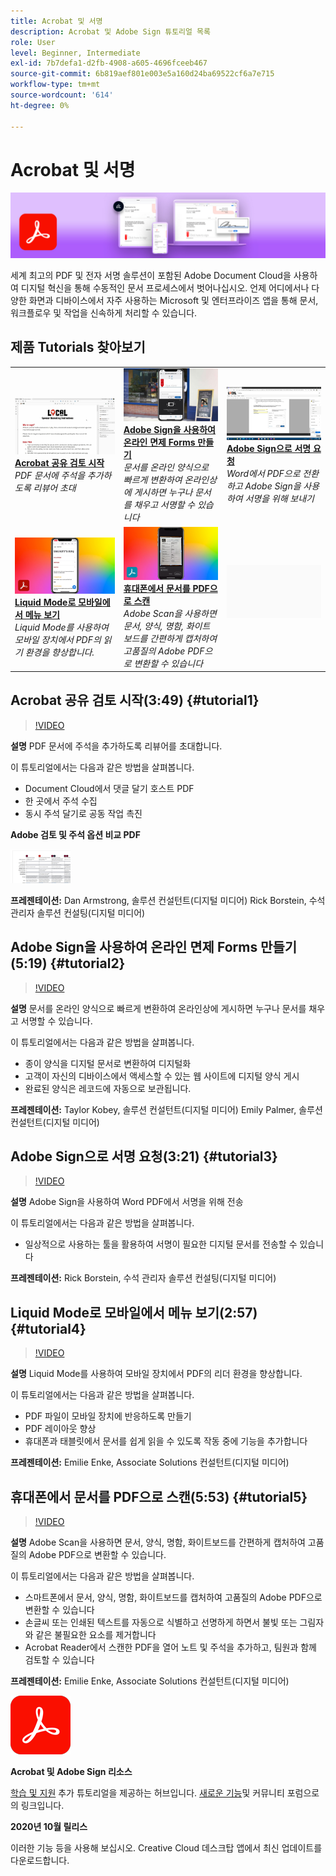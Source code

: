 ```yaml
---
title: Acrobat 및 서명
description: Acrobat 및 Adobe Sign 튜토리얼 목록
role: User
level: Beginner, Intermediate
exl-id: 7b7defa1-d2fb-4908-a605-4696fceeb467
source-git-commit: 6b819aef801e003e5a160d24ba69522cf6a7e715
workflow-type: tm+mt
source-wordcount: '614'
ht-degree: 0%

---
```


# Acrobat 및 서명

![튜토리얼 메인 이미지](../assets/DC.jpg)

세계 최고의 PDF 및 전자 서명 솔루션이 포함된 Adobe Document Cloud을 사용하여 디지털 혁신을 통해 수동적인 문서 프로세스에서 벗어나십시오. 언제 어디에서나 다양한 화면과 디바이스에서 자주 사용하는 Microsoft 및 엔터프라이즈 앱을 통해 문서, 워크플로우 및 작업을 신속하게 처리할 수 있습니다.

## 제품 Tutorials 찾아보기

<table style="table-layout:fixed">
<tr>
 <td>
   <a href="acrobat-sign.md#tutorial1">
      <img alt="Acrobat 공유 검토 시작" src="../assets/acrobat_sharedreview_armstrong.jpg" />
   </a>
    <div>
   <a href="acrobat-sign.md#tutorial1"><strong>Acrobat 공유 검토 시작</strong></a>
    </div>
    <em>PDF 문서에 주석을 추가하도록 리뷰어 초대</em>
    <br>
  </td>
  <td>
    <a href="acrobat-sign.md#tutorial2">
        <img alt="Adobe Sign을 사용하여 온라인 면제 Forms 만들기" src="../assets/sign_webforms_palmer-kobey_thumbnail.jpg" />
    </a>
    <div>
    <a href="acrobat-sign.md#tutorial2"><strong>Adobe Sign을 사용하여 온라인 면제 Forms 만들기</strong></a>
    </div>
    <em>문서를 온라인 양식으로 빠르게 변환하여 온라인상에 게시하면 누구나 문서를 채우고 서명할 수 있습니다</em>
    <br>
  </td>
  <td>
   <a href="acrobat-sign.md#tutorial3">
      <img alt="Adobe Sign으로 서명 요청" src="../assets/sign_request-signature_borstein_thumbnail.jpg" />
   </a>
    <div>
    <a href="acrobat-sign.md#tutorial3"><strong>Adobe Sign으로 서명 요청</strong></a>
    </div>
    <em>Word에서 PDF으로 전환하고 Adobe Sign을 사용하여 서명을 위해 보내기</em>
    <br>
  </td>
</tr>
<tr>
 <td>
   <a href="acrobat-sign.md#tutorial4">
      <img alt="Liquid Mode로 모바일에서 메뉴 보기" src="../assets/acrobat_liquidmode_enke_thumbnail.jpg" />
   </a>
    <div>
   <a href="acrobat-sign.md#tutorial4"><strong>Liquid Mode로 모바일에서 메뉴 보기</strong></a>
    </div>
    <em>Liquid Mode를 사용하여 모바일 장치에서 PDF의 읽기 환경을 향상합니다.</em>
    <br>
  </td>
  <td>
    <a href="acrobat-sign.md#tutorial5">
        <img alt="휴대폰에서 문서를 PDF으로 스캔" src="../assets/acrobat_scan_enke.jpg" />
    </a>
    <div>
    <a href="acrobat-sign.md#tutorial5"><strong>휴대폰에서 문서를 PDF으로 스캔</strong></a>
    </div>
    <em>Adobe Scan을 사용하면 문서, 양식, 명함, 화이트보드를 간편하게 캡처하여 고품질의 Adobe PDF으로 변환할 수 있습니다</em>
    <br>
  </td>
  <td>
    <img alt="스페이서" src="../assets/Gray_thumbnail.png" />
    <div>
    <br>
  </td>
</tr>
</table>

## Acrobat 공유 검토 시작(3:49) {#tutorial1}

>[!VIDEO](https://video.tv.adobe.com/v/326777?hidetitle=true)

**설명**
PDF 문서에 주석을 추가하도록 리뷰어를 초대합니다.

이 튜토리얼에서는 다음과 같은 방법을 살펴봅니다.
* Document Cloud에서 댓글 달기 호스트 PDF
* 한 곳에서 주석 수집
* 동시 주석 달기로 공동 작업 촉진

**Adobe 검토 및 주석 옵션 비교 PDF**

[![비교 이미지](../assets/ComparisonPDF_thumbnail_96.png)](../assets/Adobe_Review_and_Comment_Comparisons.pdf)

**프레젠테이션:**
Dan Armstrong, 솔루션 컨설턴트(디지털 미디어) Rick Borstein, 수석 관리자 솔루션 컨설팅(디지털 미디어)

## Adobe Sign을 사용하여 온라인 면제 Forms 만들기(5:19) {#tutorial2}

>[!VIDEO](https://video.tv.adobe.com/v/326776?hidetitle=true)

**설명**
문서를 온라인 양식으로 빠르게 변환하여 온라인상에 게시하면 누구나 문서를 채우고 서명할 수 있습니다.

이 튜토리얼에서는 다음과 같은 방법을 살펴봅니다.
* 종이 양식을 디지털 문서로 변환하여 디지털화
* 고객이 자신의 디바이스에서 액세스할 수 있는 웹 사이트에 디지털 양식 게시
* 완료된 양식은 레코드에 자동으로 보관됩니다.

**프레젠테이션:**
Taylor Kobey, 솔루션 컨설턴트(디지털 미디어) Emily Palmer, 솔루션 컨설턴트(디지털 미디어)

## Adobe Sign으로 서명 요청(3:21) {#tutorial3}

>[!VIDEO](https://video.tv.adobe.com/v/326801?hidetitle=true)

**설명**
Adobe Sign을 사용하여 Word PDF에서 서명을 위해 전송

이 튜토리얼에서는 다음과 같은 방법을 살펴봅니다.
* 일상적으로 사용하는 툴을 활용하여 서명이 필요한 디지털 문서를 전송할 수 있습니다

**프레젠테이션:**
Rick Borstein, 수석 관리자 솔루션 컨설팅(디지털 미디어)

## Liquid Mode로 모바일에서 메뉴 보기(2:57) {#tutorial4}

>[!VIDEO](https://video.tv.adobe.com/v/327093?hidetitle=true)

**설명**
Liquid Mode를 사용하여 모바일 장치에서 PDF의 리더 환경을 향상합니다.

이 튜토리얼에서는 다음과 같은 방법을 살펴봅니다.
* PDF 파일이 모바일 장치에 반응하도록 만들기
* PDF 레이아웃 향상
* 휴대폰과 태블릿에서 문서를 쉽게 읽을 수 있도록 작동 중에 기능을 추가합니다

**프레젠테이션:**
Emilie Enke, Associate Solutions 컨설턴트(디지털 미디어)

## 휴대폰에서 문서를 PDF으로 스캔(5:53) {#tutorial5}

>[!VIDEO](https://video.tv.adobe.com/v/327094?hidetitle=true)

**설명**
Adobe Scan을 사용하면 문서, 양식, 명함, 화이트보드를 간편하게 캡처하여 고품질의 Adobe PDF으로 변환할 수 있습니다.

이 튜토리얼에서는 다음과 같은 방법을 살펴봅니다.
* 스마트폰에서 문서, 양식, 명함, 화이트보드를 캡처하여 고품질의 Adobe PDF으로 변환할 수 있습니다
* 손글씨 또는 인쇄된 텍스트를 자동으로 식별하고 선명하게 하면서 불빛 또는 그림자와 같은 불필요한 요소를 제거합니다
* Acrobat Reader에서 스캔한 PDF을 열어 노트 및 주석을 추가하고, 팀원과 함께 검토할 수 있습니다

**프레젠테이션:**
Emilie Enke, Associate Solutions 컨설턴트(디지털 미디어)

![DC 로고](../assets/Doc-Cloud-256.png)

**Acrobat 및 Adobe Sign 리소스**

[학습 및 지원](https://helpx.adobe.com/support/document-cloud.html) 추가 튜토리얼을 제공하는 허브입니다. [새로운 기능](https://helpx.adobe.com/acrobat/using/whats-new.html)및 커뮤니티 포럼으로의 링크입니다.

**2020년 10월 릴리스**

이러한 기능 등을 사용해 보십시오. Creative Cloud 데스크탑 앱에서 최신 업데이트를 다운로드합니다.
